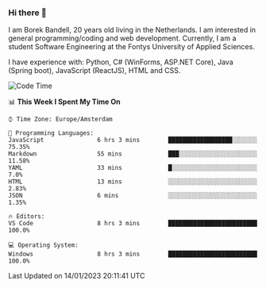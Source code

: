 ### Hi there 👋

I am Borek Bandell, 20 years old living in the Netherlands. I am interested in general programming/coding and web development. Currently, I am a student Software Engineering at the Fontys University of Applied Sciences.

I have experience with: Python, C# (WinForms, ASP.NET Core), Java (Spring boot), JavaScript (ReactJS), HTML and CSS.

<!--START_SECTION:waka-->
![Code Time](http://img.shields.io/badge/Code%20Time-338%20hrs%2056%20mins-blue)

📊 **This Week I Spent My Time On** 

```text
⌚︎ Time Zone: Europe/Amsterdam

💬 Programming Languages: 
JavaScript               6 hrs 3 mins        ██████████████████░░░░░░░   75.35% 
Markdown                 55 mins             ███░░░░░░░░░░░░░░░░░░░░░░   11.58% 
YAML                     33 mins             █░░░░░░░░░░░░░░░░░░░░░░░░   7.0% 
HTML                     13 mins             ░░░░░░░░░░░░░░░░░░░░░░░░░   2.83% 
JSON                     6 mins              ░░░░░░░░░░░░░░░░░░░░░░░░░   1.35%

🔥 Editors: 
VS Code                  8 hrs 3 mins        █████████████████████████   100.0%

💻 Operating System: 
Windows                  8 hrs 3 mins        █████████████████████████   100.0%

```


 Last Updated on 14/01/2023 20:11:41 UTC
<!--END_SECTION:waka-->

<!--**tcBorek2002/tcBorek2002** is a ✨ _special_ ✨ repository because its `README.md` (this file) appears on your GitHub profile.

Here are some ideas to get you started:

- 🔭 I’m currently working on ...
- 🌱 I’m currently learning ...
- 👯 I’m looking to collaborate on ...
- 🤔 I’m looking for help with ...
- 💬 Ask me about ...
- 📫 How to reach me: ...
- 😄 Pronouns: ...
- ⚡ Fun fact: ...
-->
